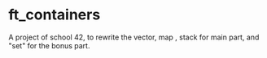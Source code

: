 # ft_containers
 A project of school 42, to rewrite the vector, map , stack  for main part, and "set"  for the bonus part.
